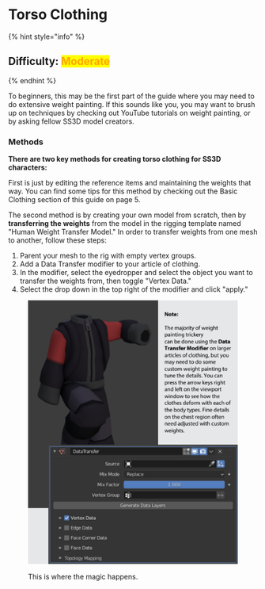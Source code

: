 # Torso Clothing

{% hint style="info" %}
## Difficulty: <mark style="color:orange;">Moderate</mark>
{% endhint %}

To beginners, this may be the first part of the guide where you may need to do extensive weight painting. If this sounds like you, you may want to brush up on techniques by checking out YouTube tutorials on weight painting, or by asking fellow SS3D model creators.

### Methods

**There are two key methods for creating torso clothing for SS3D characters:**

First is just by editing the reference items and maintaining the weights that way. You can find some tips for this method by checking out the Basic Clothing section of this guide on page 5.

The second method is by creating your own model from scratch, then by **transferring the weights** from the model in the rigging template named "Human Weight Transfer Model." In order to transfer weights from one mesh to another, follow these steps:

1. Parent your mesh to the rig with empty vertex groups.
2. Add a Data Transfer modifier to your article of clothing.
3. In the modifier, select the eyedropper and select the object you want to transfer the weights from, then toggle "Vertex Data."
4. Select the drop down in the top right of the modifier and click "apply."

<figure><img src="../../.gitbook/assets/image (34).png" alt=""><figcaption><p>This is where the magic happens.</p></figcaption></figure>
